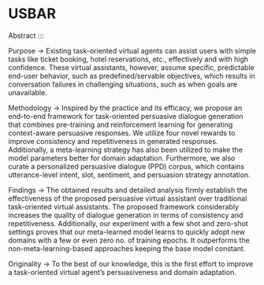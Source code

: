# USBAR
Abstract :::

Purpose ->
Existing task-oriented virtual agents can assist users with simple tasks like ticket
booking, hotel reservations, etc., effectively and with high confidence. These virtual
assistants, however, assume specific, predictable end-user behavior, such as
predefined/servable objectives, which results in conversation failures in challenging
situations, such as when goals are unavailable.

Methodology ->
Inspired by the practice and its efficacy, we propose an end-to-end framework for
task-oriented persuasive dialogue generation that combines pre-training and
reinforcement learning for generating context-aware persuasive responses. We utilize
four novel rewards to improve consistency and repetitiveness in generated responses.
Additionally, a meta-learning strategy has also been utilized to make the model
parameters better for domain adaptation. Furthermore, we also curate a personalized
persuasive dialogue (PPD) corpus, which contains utterance-level intent, slot, sentiment,
and persuasion strategy annotation.

Findings ->
The obtained results and detailed analysis firmly establish the effectiveness of the
proposed persuasive virtual assistant over traditional task-oriented virtual assistants.
The proposed framework considerably increases the quality of dialogue generation in
terms of consistency and repetitiveness. Additionally, our experiment with a few shot
and zero-shot settings proves that our meta-learned model learns to quickly adopt new
domains with a few or even zero no. of training epochs. It outperforms the
non-meta-learning-based approaches keeping the base model constant.

Originality ->
To the best of our knowledge, this is the first effort to improve a task-oriented virtual
agent’s persuasiveness and domain adaptation.
